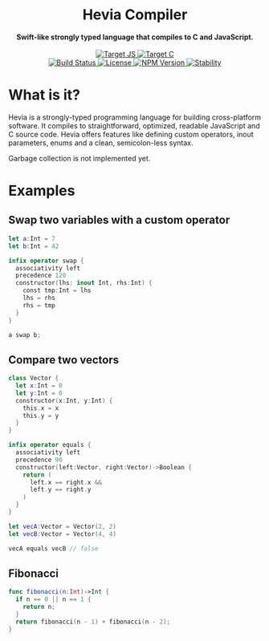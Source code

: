 <h1 align="center">Hevia Compiler</h1>

<div align="center">
  <strong>Swift-like strongly typed language that compiles to C and JavaScript.</strong>
</div>

<br/>

<div align="center">
  <a href="#">
    <img src="https://img.shields.io/badge/Target-JS-f1e05a.svg?style=flat-square" alt="Target JS" />
  </a>
  <a href="#">
    <img src="https://img.shields.io/badge/Target-C-353535.svg?style=flat-square" alt="Target C" />
  </a>
  <br/>
  <a href="https://travis-ci.org/maierfelix/hevia-compiler">
    <img src="https://img.shields.io/travis/maierfelix/hevia-compiler/master.svg?style=flat-square" alt="Build Status" />
  </a>
  <a href="https://github.com/maierfelix/hevia-compiler/blob/master/LICENSE">
    <img src="https://img.shields.io/badge/MIT-License-blue.svg?style=flat-square" alt="License" />
  </a>
  <a href="https://www.npmjs.com/package/hevia">
    <img src="https://img.shields.io/npm/v/hevia-compiler.svg?style=flat-square" alt="NPM Version" />
  </a>
  <a href="https://nodejs.org/api/documentation.html#documentation_stability_index">
    <img src="https://img.shields.io/badge/stability-experimental-orange.svg?style=flat-square" alt="Stability" />
  </a>
</div>

# What is it?
Hevia is a strongly-typed programming language for building cross-platform software. It compiles to straightforward, optimized, readable JavaScript and C source code. Hevia offers features like defining custom operators, inout parameters, enums and a clean, semicolon-less syntax.

Garbage collection is not implemented yet.

# Examples
## Swap two variables with a custom operator
````swift
let a:Int = 7
let b:Int = 42

infix operator swap {
  associativity left
  precedence 120
  constructor(lhs: inout Int, rhs:Int) {
    const tmp:Int = lhs
    lhs = rhs
    rhs = tmp
  }
}

a swap b;
````
## Compare two vectors
````swift
class Vector {
  let x:Int = 0
  let y:Int = 0
  constructor(x:Int, y:Int) {
    this.x = x
    this.y = y
  }
}

infix operator equals {
  associativity left
  precedence 90
  constructor(left:Vector, right:Vector)->Boolean {
    return (
      left.x == right.x &&
      left.y == right.y
    )
  }
}

let vecA:Vector = Vector(2, 2)
let vecB:Vector = Vector(4, 4)

vecA equals vecB // false
````
## Fibonacci
````swift
func fibonacci(n:Int)->Int {
  if n == 0 || n == 1 {
    return n;
  }
  return fibonacci(n - 1) + fibonacci(n - 2);
}
````
